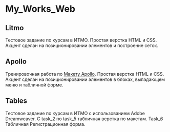 # My_Works_Web

## Litmo
Тестовое задание по курсам в ИТМО. Простая верстка HTML и CSS. Акцент сделан на позиционировании элементов и построение сеток.

## Apollo
Тренировочная работа по [Макету Apollo](https://yadi.sk/d/VPT99uMe3PJY45). Простая верстка HTML и CSS.
Акцент сделан на позиционировании элементов в блоках, выпадающем меню и табличной форме.

## Tables
Тестовое задание по курсам в ИТМО с использованием Adobe Dreamweaver. С task_2 по task_5 табличная верстка по макетам.
Task_6 Табличная Регистрационная форма.



